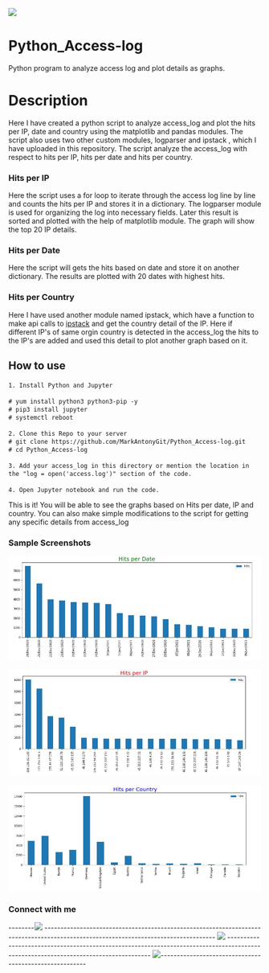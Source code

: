![](https://visitor-badge.laobi.icu/badge?page_id=MarkAntonyGit/Python_Access-log.git)

# Python_Access-log
Python program to analyze access log and plot details as graphs.

# Description

Here I have created a python script to analyze access_log and plot the hits per IP, date and country using the matplotlib and pandas modules. The script also uses two other custom modules, logparser and ipstack , which I have uploaded in this repository. The script analyze the access_log with respect to hits per IP, hits per date and hits per country. 

### Hits per IP

Here the script uses a for loop to iterate through the access log line by line and counts the hits per IP and stores it in a dictionary. The logparser module is used for organizing the log into necessary fields. Later this result is sorted and plotted with the help of matplotlib module. The graph will show the top 20 IP details.

### Hits per Date

Here the script will gets the hits based on date and store it on another dictionary. The results are plotted with 20 dates with highest hits. 

### Hits per Country

Here I have used another module named ipstack, which have a function to make api calls to [ipstack](https://ipstack.com/) and get the country detail of the IP. Here if different IP's of same orgin country is detected in the access_log the hits to the IP's are added and used this detail to plot another graph based on it. 

## How to use

```
1. Install Python and Jupyter

# yum install python3 python3-pip -y
# pip3 install jupyter
# systemctl reboot

2. Clone this Repo to your server
# git clone https://github.com/MarkAntonyGit/Python_Access-log.git
# cd Python_Access-log

3. Add your access_log in this directory or mention the location in the "log = open('access.log')" section of the code.

4. Open Jupyter notebook and run the code.
```

This is it! You will be able to see the graphs based on Hits per date, IP and country. You can also make simple modifications to the script for getting any specific details from access_log

### Sample Screenshots

![](https://raw.githubusercontent.com/MarkAntonyGit/MarkAntonyGit/main/Uploads/Python/G1.JPG)

![](https://raw.githubusercontent.com/MarkAntonyGit/MarkAntonyGit/main/Uploads/Python/G2.JPG)

![](https://raw.githubusercontent.com/MarkAntonyGit/MarkAntonyGit/main/Uploads/Python/G3.JPG)

### Connect with me

--------<img src="https://img.shields.io/badge/-Mark%20Antony-brightgreen"/> ----------------------------------------------------------------------------------------------------------------------------------- <a href="https://www.linkedin.com/in/profile-markantony/"><img src="https://img.shields.io/badge/-Linkedin%20Profile-blue"/></a> ------------------------------------------------------------------------------------------------------------------------------------ <a href="mailto:markantony.alenchery@gmail.com"><img src="https://img.shields.io/badge/-markantony.alenchery@gmail.com-D14836?style=flat&logo=Gmail&logoColor=white"/></a>-------------------------------------------------------
